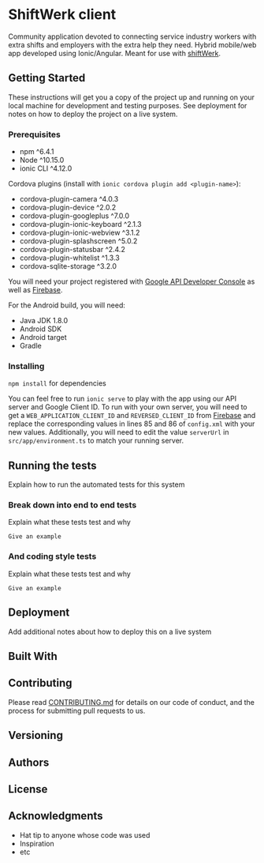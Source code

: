 # ShiftWerk client

Community application devoted to connecting service industry workers with extra shifts and employers with the extra help they need. Hybrid mobile/web app developed using Ionic/Angular. Meant for use with [shiftWerk](https://github.com/daft-funk/shiftwerk).

## Getting Started

These instructions will get you a copy of the project up and running on your local machine for development and testing purposes. See deployment for notes on how to deploy the project on a live system.

### Prerequisites

- npm ^6.4.1
- Node ^10.15.0
- ionic CLI ^4.12.0

Cordova plugins (install with `ionic cordova plugin add <plugin-name>`):
- cordova-plugin-camera ^4.0.3
- cordova-plugin-device ^2.0.2
- cordova-plugin-googleplus ^7.0.0
- cordova-plugin-ionic-keyboard ^2.1.3
- cordova-plugin-ionic-webview ^3.1.2
- cordova-plugin-splashscreen ^5.0.2
- cordova-plugin-statusbar ^2.4.2
- cordova-plugin-whitelist ^1.3.3
- cordova-sqlite-storage ^3.2.0

You will need your project registered with [Google API Developer Console](https://console.developers.google.com/apis/credentials) as well as [Firebase](https://firebase.google.com/).

For the Android build, you will need:
- Java JDK 1.8.0
- Android SDK
- Android target
- Gradle

### Installing

`npm install` for dependencies

You can feel free to run `ionic serve` to play with the app using our API server and Google Client ID. To run with your own server, you will need to get a `WEB_APPLICATION_CLIENT_ID` and `REVERSED_CLIENT_ID` from [Firebase](https://firebase.google.com/) and replace the corresponding values in lines 85 and 86 of `config.xml` with your new values. Additionally, you will need to edit the value `serverUrl` in `src/app/environment.ts` to match your running server.

## Running the tests

Explain how to run the automated tests for this system

### Break down into end to end tests

Explain what these tests test and why

```
Give an example
```

### And coding style tests

Explain what these tests test and why

```
Give an example
```

## Deployment

Add additional notes about how to deploy this on a live system

## Built With


## Contributing

Please read [CONTRIBUTING.md]() for details on our code of conduct, and the process for submitting pull requests to us.

## Versioning

## Authors

## License

## Acknowledgments

* Hat tip to anyone whose code was used
* Inspiration
* etc
